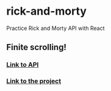 # rick-and-morty

Practice Rick and Morty API with React

## Finite scrolling!

### [Link to API ](https://rickandmortyapi.com/)

### [Link to the project ](https://brandonargel.me/rick-and-morty/)
